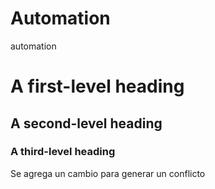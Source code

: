 # Automation
automation
# A first-level heading
## A second-level heading
### A third-level heading
Se agrega un cambio para generar un conflicto
